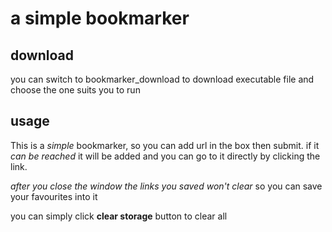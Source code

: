 # a simple bookmarker
## download

you can switch to bookmarker_download to download executable file and choose the one suits you to run

## usage

This is a *simple* bookmarker, so you can add url in the box then submit. if it *can be reached* it will be added and you can go to it directly by clicking the link.

*after you close the window the links you saved won't clear* so you can save your favourites into it

you can simply click **clear storage** button to clear all
